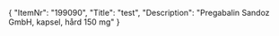 {
  "ItemNr": "199090",
  "Title": "test",
  "Description": "Pregabalin Sandoz GmbH, kapsel, hård 150 mg"
}